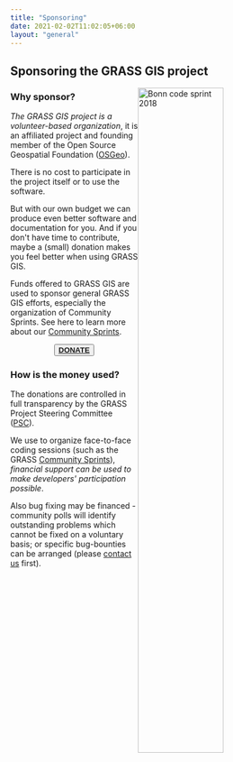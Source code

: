 ```yaml
---
title: "Sponsoring"
date: 2021-02-02T11:02:05+06:00
layout: "general"
---
```


## Sponsoring the GRASS GIS project

<img src="/images/gallery/community/2018_grass_osgeo_codesprint_bonn_fotowall.jpg" width="55%" alt="Bonn code sprint 2018" style="float:right">

### Why sponsor?

*The GRASS GIS project is a volunteer-based organization*, 
it is an affiliated project and founding member of the Open Source Geospatial Foundation ([OSGeo](https://osgeo.org/)).

There is no cost to participate in the project itself or to use the software.

But with our own budget we can produce even better software and documentation for you.
And if you don't have time to contribute, maybe a (small) donation makes you feel better when using GRASS GIS.

Funds offered to GRASS GIS are used to sponsor general GRASS GIS efforts, especially the organization of Community Sprints.
See here to learn more about our [Community Sprints](https://grasswiki.osgeo.org/wiki/Category:Code_Sprint).

<div align="center"><button class="btn btn-primary"><b><a href="https://www.paypal.com/pools/c/86YKZiIEPV" target="_blank">DONATE</a></b></button></div>

### How is the money used?

The donations are controlled in full transparency by the GRASS Project Steering Committee ([PSC](https://trac.osgeo.org/grass/wiki/PSC)).

We use to organize face-to-face coding sessions (such as the GRASS [Community Sprints](https://grasswiki.osgeo.org/wiki/Category:Code_Sprint)),
 *financial support can be used to make developers' participation possible*.

Also bug fixing may be financed - community polls will identify outstanding problems which cannot be fixed on a voluntary basis;
or specific bug-bounties can be arranged (please [contact us](https://trac.osgeo.org/grass/wiki/PSC#Members) first).
